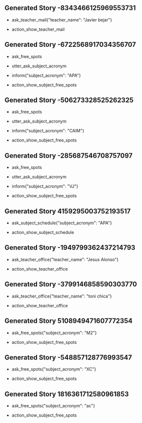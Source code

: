 ## Generated Story -8343466125969553731
* ask_teacher_mail{"teacher_name": "Javier bejar"}
 - action_show_teacher_mail

## Generated Story -6722568917034356707
* ask_free_spots
 - utter_ask_subject_acronym
* inform{"subject_acronym": "APA"}
 - action_show_subject_free_spots

## Generated Story -506273328525262325
* ask_free_spots
 - utter_ask_subject_acronym
* inform{"subject_acronym": "CAIM"}
 - action_show_subject_free_spots

## Generated Story -285687546708757097
* ask_free_spots
 - utter_ask_subject_acronym
* inform{"subject_acronym": "VJ"}
 - action_show_subject_free_spots

## Generated Story 4159295003752193517
* ask_subject_schedule{"subject_acronym": "APA"}
 - action_show_subject_schedule

## Generated Story -1949799362437214793
* ask_teacher_office{"teacher_name": "Jesus Alonso"}
 - action_show_teacher_office


## Generated Story -3799146858590303770
* ask_teacher_office{"teacher_name": "toni chica"}
 - action_show_teacher_office

## Generated Story 5108949471607772354
* ask_free_spots{"subject_acronym": "M2"}
 - action_show_subject_free_spots

## Generated Story -548857128776993547
* ask_free_spots{"subject_acronym": "XC"}
 - action_show_subject_free_spots

## Generated Story 1816361712580961853
* ask_free_spots{"subject_acronym": "ac"}
 - action_show_subject_free_spots
